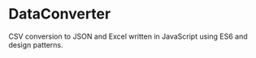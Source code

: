 # DataConverter
CSV conversion to JSON and Excel written in JavaScript using ES6 and design patterns.

